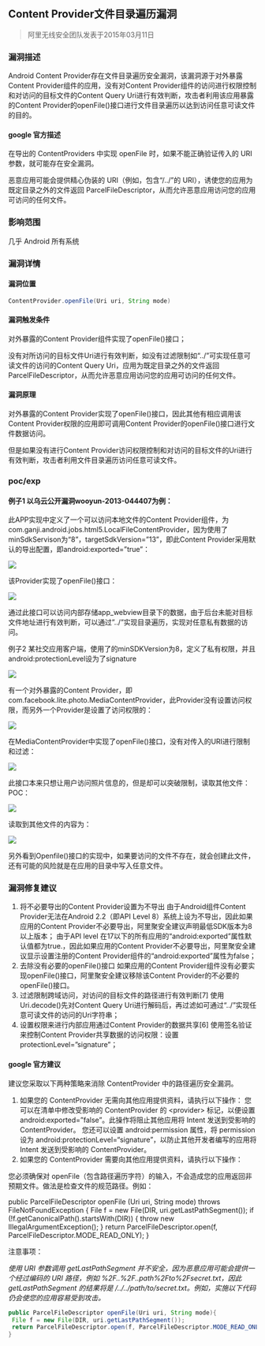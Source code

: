 ## Content Provider文件目录遍历漏洞
> 阿里无线安全团队发表于2015年03月11日

### 漏洞描述

Android Content Provider存在文件目录遍历安全漏洞，该漏洞源于对外暴露Content Provider组件的应用，没有对Content Provider组件的访问进行权限控制和对访问的目标文件的Content Query Uri进行有效判断，攻击者利用该应用暴露的Content Provider的openFile()接口进行文件目录遍历以达到访问任意可读文件的目的。

#### google 官方描述

在导出的 ContentProviders 中实现 openFile 时，如果不能正确验证传入的 URI 参数，就可能存在安全漏洞。

恶意应用可能会提供精心伪装的 URI（例如，包含“/../”的 URI），诱使您的应用为既定目录之外的文件返回 ParcelFileDescriptor，从而允许恶意应用访问您的应用可访问的任何文件。

### 影响范围

几乎 Android 所有系统

### 漏洞详情

#### 漏洞位置

```java
ContentProvider.openFile(Uri uri, String mode)
```

#### 漏洞触发条件

对外暴露的Content Provider组件实现了openFile()接口；

没有对所访问的目标文件Uri进行有效判断，如没有过滤限制如“../”可实现任意可读文件的访问的Content Query Uri，应用为既定目录之外的文件返回 ParcelFileDescriptor，从而允许恶意应用访问您的应用可访问的任何文件。

#### 漏洞原理

对外暴露的Content Provider实现了openFile()接口，因此其他有相应调用该Content Provider权限的应用即可调用Content Provider的openFile()接口进行文件数据访问。

但是如果没有进行Content Provider访问权限控制和对访问的目标文件的Uri进行有效判断，攻击者利用文件目录遍历访问任意可读文件。 

### poc/exp

#### 例子1 以乌云公开漏洞wooyun-2013-044407为例：

此APP实现中定义了一个可以访问本地文件的Content Provider组件，为com.ganji.android.jobs.html5.LocalFileContentProvider，因为使用了minSdkServison为“8”，targetSdkVersion=”13”，即此Content Provider采用默认的导出配置，即android:exported=”true”：

![](png/content_provider_p_1.png)

该Provider实现了openFile()接口：

![](png/content_provider_p_2.png)

通过此接口可以访问内部存储app_webview目录下的数据，由于后台未能对目标文件地址进行有效判断，可以通过”../”实现目录遍历，实现对任意私有数据的访问。

 

例子2 
某社交应用客户端，使用了的minSDKVersion为8，定义了私有权限，并且android:protectionLevel设为了signature

![](png/content_provider_p_3.png)

有一个对外暴露的Content Provider，即com.facebook.lite.photo.MediaContentProvider，此Provider没有设置访问权限，而另外一个Provider是设置了访问权限的：

![](png/content_provider_p_4.png)

在MediaContentProvider中实现了openFile()接口，没有对传入的URI进行限制和过滤：

![](png/content_provider_p_5.png)

此接口本来只想让用户访问照片信息的，但是却可以突破限制，读取其他文件： 
POC：

![](png/content_provider_p_6.png)


读取到其他文件的内容为：

![](png/content_provider_p_7.png)

另外看到Openfile()接口的实现中，如果要访问的文件不存在，就会创建此文件，还有可能的风险就是在应用的目录中写入任意文件。
 

### 漏洞修复建议

1. 将不必要导出的Content Provider设置为不导出
      由于Android组件Content Provider无法在Android 2.2（即API Level 8）系统上设为不导出，因此如果应用的Content Provider不必要导出，阿里聚安全建议声明最低SDK版本为8以上版本；
      由于API level 在17以下的所有应用的“android:exported”属性默认值都为true.，因此如果应用的Content Provider不必要导出，阿里聚安全建议显示设置注册的Content Provider组件的“android:exported”属性为false；
2. 去除没有必要的openFile()接口
    如果应用的Content Provider组件没有必要实现openFile()接口，阿里聚安全建议移除该Content Provider的不必要的openFile()接口。
3. 过滤限制跨域访问，对访问的目标文件的路径进行有效判断[7] 
      使用Uri.decode()先对Content Query Uri进行解码后，再过滤如可通过“../”实现任意可读文件的访问的Uri字符串；
4. 设置权限来进行内部应用通过Content Provider的数据共享[6] 
      使用签名验证来控制Content Provider共享数据的访问权限：设置protectionLevel=”signature”；

#### google 官方建议

建议您采取以下两种策略来消除 ContentProvider 中的路径遍历安全漏洞。

1. 如果您的 ContentProvider 无需向其他应用提供资料，请执行以下操作：
您可以在清单中修改受影响的 ContentProvider 的 \<provider\> 标记，以便设置 android:exported=”false”。此操作将阻止其他应用将 Intent 发送到受影响的 ContentProvider。
您还可以设置 android:permission 属性，将 permission 设为 android:protectionLevel=“signature”，以防止其他开发者编写的应用将 Intent 发送到受影响的 ContentProvider。
2. 如果您的 ContentProvider 需要向其他应用提供资料，请执行以下操作：

您必须确保对 openFile（包含路径遍历字符）的输入，不会造成您的应用返回非预期文件。做法是检查文件的规范路径。例如：

public ParcelFileDescriptor openFile (Uri uri, String mode)
   throws FileNotFoundException {
 File f = new File(DIR, uri.getLastPathSegment());
 if (!f.getCanonicalPath().startsWith(DIR)) {
   throw new IllegalArgumentException();
 }
 return ParcelFileDescriptor.open(f, ParcelFileDescriptor.MODE_READ_ONLY);
}
 
注意事项：

*使用 URI 参数调用 getLastPathSegment 并不安全，因为恶意应用可能会提供一个经过编码的 URI 路径，例如 %2F..%2F..path%2Fto%2Fsecret.txt，因此 getLastPathSegment 的结果将是 /../../path/to/secret.txt。例如，实施以下代码仍会使您的应用容易受到攻击。*

```java
public ParcelFileDescriptor openFile(Uri uri, String mode){
 File f = new File(DIR, uri.getLastPathSegment());
 return ParcelFileDescriptor.open(f, ParcelFileDescriptor.MODE_READ_ONLY);
}
```